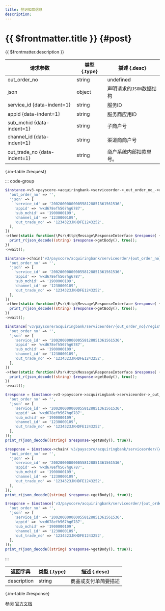 ```yaml
---
title: 登记扣款信息
description: 
---
```


# {{ $frontmatter.title }} {#post}

{{ $frontmatter.description }}

| 请求参数 | 类型 {.type} | 描述 {.desc}
| --- | --- | ---
| out_order_no | string | undefined
| json | object | 声明请求的`JSON`数据结构
| service_id {data-indent=1} | string | 服务ID
| appid {data-indent=1} | string | 服务商应用ID
| sub_mchid {data-indent=1} | string | 子商户号
| channel_id {data-indent=1} | string | 渠道商商户号
| out_trade_no {data-indent=1} | string | 商户系统内部扣款单号。

{.im-table #request}

::: code-group

```php [异步纯链式]
$instance->v3->payscore->acquiringbank->serviceorder->_out_order_no_->registerdeductinfo->postAsync([
  'out_order_no' => '',
  'json' => [
    'service_id' => '2002000000000558128851361561536',
    'appid' => 'wxd678efh567hg6787',
    'sub_mchid' => '1900000109',
    'channel_id' => '1230000109',
    'out_trade_no' => '1234323JKHDFE1243252',
  ],
])
->then(static function(\Psr\Http\Message\ResponseInterface $response) {
  print_r(json_decode((string) $response->getBody(), true));
})
->wait();
```

```php [异步声明式]
$instance->chain('v3/payscore/acquiringbank/serviceorder/{out_order_no}/registerdeductinfo')->postAsync([
  'out_order_no' => '',
  'json' => [
    'service_id' => '2002000000000558128851361561536',
    'appid' => 'wxd678efh567hg6787',
    'sub_mchid' => '1900000109',
    'channel_id' => '1230000109',
    'out_trade_no' => '1234323JKHDFE1243252',
  ],
])
->then(static function(\Psr\Http\Message\ResponseInterface $response) {
  print_r(json_decode((string) $response->getBody(), true));
})
->wait();
```

```php [异步属性式]
$instance['v3/payscore/acquiringbank/serviceorder/{out_order_no}/registerdeductinfo']->postAsync([
  'out_order_no' => '',
  'json' => [
    'service_id' => '2002000000000558128851361561536',
    'appid' => 'wxd678efh567hg6787',
    'sub_mchid' => '1900000109',
    'channel_id' => '1230000109',
    'out_trade_no' => '1234323JKHDFE1243252',
  ],
])
->then(static function(\Psr\Http\Message\ResponseInterface $response) {
  print_r(json_decode((string) $response->getBody(), true));
})
->wait();
```

```php [同步纯链式]
$response = $instance->v3->payscore->acquiringbank->serviceorder->_out_order_no_->registerdeductinfo->post([
  'out_order_no' => '',
  'json' => [
    'service_id' => '2002000000000558128851361561536',
    'appid' => 'wxd678efh567hg6787',
    'sub_mchid' => '1900000109',
    'channel_id' => '1230000109',
    'out_trade_no' => '1234323JKHDFE1243252',
  ],
]);
print_r(json_decode((string) $response->getBody(), true));
```

```php [同步声明式]
$response = $instance->chain('v3/payscore/acquiringbank/serviceorder/{out_order_no}/registerdeductinfo')->post([
  'out_order_no' => '',
  'json' => [
    'service_id' => '2002000000000558128851361561536',
    'appid' => 'wxd678efh567hg6787',
    'sub_mchid' => '1900000109',
    'channel_id' => '1230000109',
    'out_trade_no' => '1234323JKHDFE1243252',
  ],
]);
print_r(json_decode((string) $response->getBody(), true));
```

```php [同步属性式]
$response = $instance['v3/payscore/acquiringbank/serviceorder/{out_order_no}/registerdeductinfo']->post([
  'out_order_no' => '',
  'json' => [
    'service_id' => '2002000000000558128851361561536',
    'appid' => 'wxd678efh567hg6787',
    'sub_mchid' => '1900000109',
    'channel_id' => '1230000109',
    'out_trade_no' => '1234323JKHDFE1243252',
  ],
]);
print_r(json_decode((string) $response->getBody(), true));
```

:::

| 返回字典 | 类型 {.type} | 描述 {.desc}
| --- | --- | ---
| description | string | 商品或支付单简要描述

{.im-table #response}

参阅 [官方文档](https://pay.weixin.qq.com/docs/partner/apis/partner-institution-weixin-pay-score/acquiring-bank-service-order/register-deduct-info.html)
